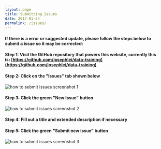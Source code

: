 ```yaml
---
layout: page
title: Submitting Issues
date: 2017-01-24
permalink: /issues/
---
```


#### If there is a error or suggested update, please follow the steps below to submit a issue so it may be corrected:

#### **Step 1: Visit the GitHub repository that powers this website, currently this is:** [https://github.com/josephlei/data-training](https://github.com/josephlei/data-training)

#### **Step 2: Click on the "Issues" tab shown below**

![how to submit issues screenshot 1](../assets/howto-issues-1.png)

#### **Step 3: Click the green "New Issue" button**

![how to submit issues screenshot 2](../assets/howto-issues-2.png)

#### **Step 4: Fill out a title and extended description if necessary**

#### **Step 5: Click the green "Submit new issue" button**

![how to submit issues screenshot 3](../assets/howto-issues-3.png)